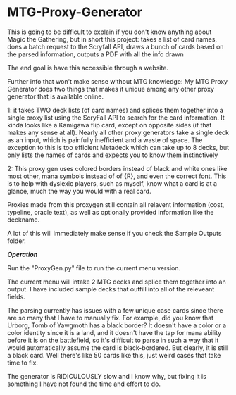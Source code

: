 # MTG-Proxy-Generator
This is going to be difficult to explain if you don't know anything about Magic the Gathering, but in short this project: 
takes a list of card names, 
does a batch request to the Scryfall API, 
draws a bunch of cards based on the parsed information, 
outputs a PDF with all the info drawn

The end goal is have this accessible through a website.

Further info that won't make sense without MTG knowledge:
My MTG Proxy Generator does two things that makes it unique among any other proxy generator that is available online. 

1: it takes TWO deck lists (of card names) and splices them together into a single proxy list using the ScryFall API to search for the card information. It kinda looks like a Kamigawa flip card, except on opposite sides (if that makes any sense at all).
Nearly all other proxy generators take a single deck as an input, which is painfully inefficient and a waste of space. The exception to this is too efficient Metadeck which can take up to 8 decks, but only lists the names of cards and expects you to know them instinctively 

2: This proxy gen uses colored borders instead of black and white ones like most other, mana symbols instead of of {R}, and even the correct font. This is to help with dyslexic players, such as myself, know what a card is at a glance, much the way you would with a real card.

Proxies made from this proxygen still contain all relavent information (cost, typeline, oracle text), as well as optionally provided information like the deckname.

A lot of this will immediately make sense if you check the Sample Outputs folder.

***Operation***

Run the "ProxyGen.py" file to run the current menu version.

The current menu will intake 2 MTG decks and splice them together into an output. I have included sample decks that outfill into all of the releveant fields.

The parsing currently has issues with a few unique case cards since there are so many that I have to manually fix. 
For example, did you know that Urborg, Tomb of Yawgmoth has a black border? It doesn't have a color or a color identity since it is a land, and it doesn't have the tap for mana ability before it is on the battlefield, so it's difficult to parse in such a way that it would automatically assume the card is black-bordered. But clearly, it is still a black card. Well there's like 50 cards like this, just weird cases that take time to fix.

The generator is RIDICULOUSLY slow and I know why, but fixing it is something I have not found the time and effort to do.
